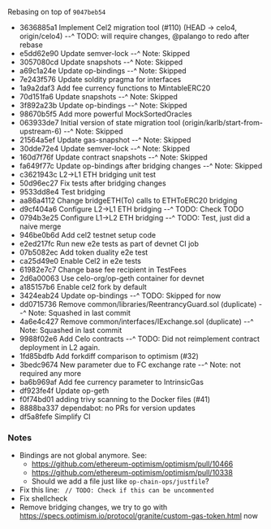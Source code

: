 Rebasing on top of `9047beb54`


* 3636885a1 Implement Cel2 migration tool (#110) (HEAD -> celo4, origin/celo4)
--^ TODO: will require changes, @palango to redo after rebase
* e5dd62e90 Update semver-lock
--^ Note: Skipped
* 3057080cd Update snapshots
--^ Note: Skipped
* a69c1a24e Update op-bindings
--^ Note: Skipped
* 7e243f576 Update soldity pragma for interfaces
* 1a9a2daf3 Add fee currency functions to MintableERC20
* 70d151fa6 Update snapshots
--^ Note: Skipped
* 3f892a23b Update op-bindings
--^ Note: Skipped
* 98670b5f5 Add more powerful MockSortedOracles
* 063933de7 Initial version of state migration tool (origin/karlb/start-from-upstream-6)
--^ Note: Skipped
* 21564a5ef Update gas-snapshot
--^ Note: Skipped
* 30dde72e4 Update semver-lock
--^ Note: Skipped
* 160d7f76f Update contract snapshots
--^ Note: Skipped
* fa649f77c Update op-bindings after bridging changes
--^ Note: Skipped
* c3621943c L2->L1 ETH bridging unit test
* 50d96ec27 Fix tests after bridging changes
* 9533dd8e4 Test bridging
* aa86a4112 Change bridgeETH(To) calls to ETHToERC20 bridging
* d9cf404a6 Configure L2->L1 ETH bridging
--^ TODO: Check TODO
* 0794b3e25 Configure L1->L2 ETH bridging
--^ TODO: Test, just did a naive merge
* 946be0b6d Add cel2 testnet setup code
* e2ed217fc Run new e2e tests as part of devnet CI job
* 07b5082ec Add token duality e2e test
* ca25d49e0 Enable Cel2 in e2e tests
* 61982e7c7 Change base fee recipient in TestFees
* 2d6a00063 Use celo-org/op-geth container for devnet
* a185157b6 Enable cel2 fork by default
* 3424eab24 Update op-bindings
--^ TODO: Skipped for now
* dd0715736 Remove common/libraries/ReentrancyGuard.sol (duplicate)
--^ Note: Squashed in last commit
* 4a6e4c427 Remove common/interfaces/IExchange.sol (duplicate)
--^ Note: Squashed in last commit
* 9988f02e6 Add Celo contracts
--^ TODO: Did not reimplement contract deployment in L2 again.
* 1fd85bdfb Add forkdiff comparison to optimism (#32)
* 3bedc9674 New parameter due to FC exchange rate
--^ Note: not required any more
* ba6b969af Add fee currency parameter to IntrinsicGas
* df923fe4f Update op-geth
* f0f74bd01 adding trivy scanning to the Docker files (#41)
* 8888ba337 dependabot: no PRs for version updates
* df5a8fefe Simplify CI

### Notes
- Bindings are not global anymore. See:
	- https://github.com/ethereum-optimism/optimism/pull/10466
	- https://github.com/ethereum-optimism/optimism/pull/10338
	- Should we add a file just like `op-chain-ops/justfile`?
- Fix this line: ` // TODO: Check if this can be uncommented`
- Fix shellcheck
- Remove bridging changes, we try to go with https://specs.optimism.io/protocol/granite/custom-gas-token.html now
